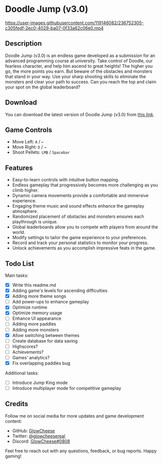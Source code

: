 # Doodle Jump (v3.0)

https://user-images.githubusercontent.com/119146082/236752305-c305fedf-2ec0-4029-ba07-0f33a62c06e0.mp4

## Description
Doodle Jump (v3.0) is an endless game developed as a submission for an advanced programming course at university. Take control of Doodle, our fearless character, and help him ascend to great heights! The higher you go, the more points you earn. But beware of the obstacles and monsters that stand in your way. Use your sharp shooting skills to eliminate the monsters and clear your path to success. Can you reach the top and claim your spot on the global leaderboard?

## Download
You can download the latest version of Doodle Jump (v3.0) from [this link](https://github.com/GlowCheese/DoodleJump/releases).

## Game Controls
- Move Left: `A` / `←`
- Move Right: `D` / `→`
- Shoot Pellets: `LMB` / `Spacebar`

## Features
- Easy-to-learn controls with intuitive button mapping.
- Endless gameplay that progressively becomes more challenging as you climb higher.
- Dynamic camera movements provide a comfortable and immersive experience.
- Engaging theme music and sound effects enhance the gameplay atmosphere.
- Randomized placement of obstacles and monsters ensures each playthrough is unique.
- Global leaderboards allow you to compete with players from around the world.
- Modify settings to tailor the game experience to your preferences.
- Record and track your personal statistics to monitor your progress.
- Unlock achievements as you accomplish impressive feats in the game.

## Todo List

Main tasks:
- [x] Write this readme.md
- [x] Adding game's levels for ascending difficulties
- [x] Adding more theme songs
- [ ] Add power-ups to enhance gameplay
- [x] Optimize runtime
- [x] Optimize memory usage
- [ ] Enhance UI appearance
- [ ] Adding more paddles
- [ ] Adding more monsters
- [x] Allow switching between themes
- [ ] Create database for data saving
- [ ] Highscores?
- [ ] Achievements?
- [ ] Games' analytics?
- [x] Fix overlapping paddles bug

Additional tasks:
- [ ] Introduce Jump King mode
- [ ] Introduce multiplayer mode for competitive gameplay

## Credits
Follow me on social media for more updates and game development content:
- GitHub: [GlowCheese](https://github.com/GlowCheese)
- Twitter: [@glowcheesereal](https://twitter.com/glowcheesereal)
- Discord: [GlowCheese#0808](http://discordapp.com/users/782124623910535188)

Feel free to reach out with any questions, feedback, or bug reports. Happy gaming!

